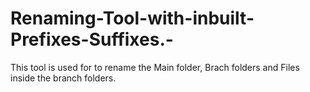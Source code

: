 # Renaming-Tool-with-inbuilt-Prefixes-Suffixes.-
This tool is used for to rename the Main folder, Brach folders and Files inside the branch folders.
